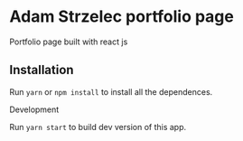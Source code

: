 # Adam Strzelec portfolio page

Portfolio page built with react js

## Installation

Run `yarn` or `npm install` to install all the dependences.

Development

Run `yarn start` to build dev version of this app.

